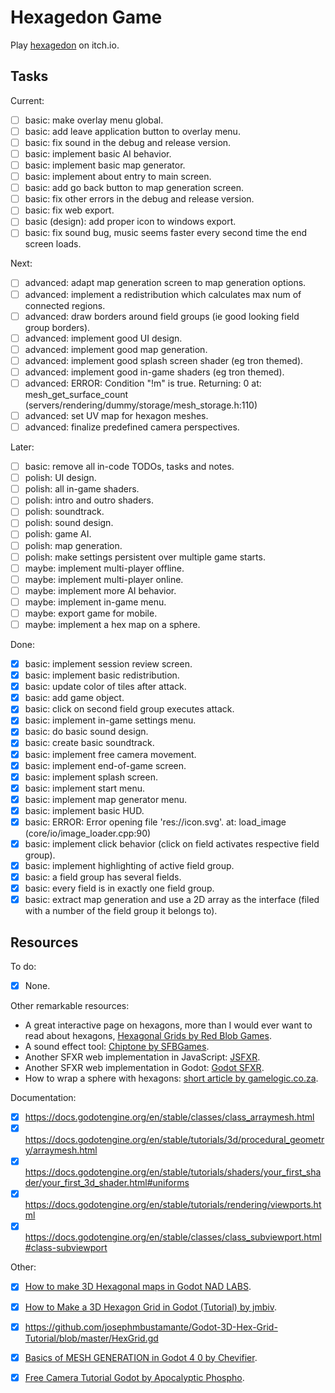 
# Hexagedon Game

Play [hexagedon](https://kraasch.itch.io/hexagedon) on itch.io.

## Tasks

Current:

 - [ ] basic: make overlay menu global.
 - [ ] basic: add leave application button to overlay menu.
 - [ ] basic: fix sound in the debug and release version.
 - [ ] basic: implement basic AI behavior.
 - [ ] basic: implement basic map generator.
 - [ ] basic: implement about entry to main screen.
 - [ ] basic: add go back button to map generation screen.
 - [ ] basic: fix other errors in the debug and release version.
 - [ ] basic: fix web export.
 - [ ] basic (design): add proper icon to windows export.
 - [ ] basic: fix sound bug, music seems faster every second time the end screen loads.

Next:

 - [ ] advanced: adapt map generation screen to map generation options.
 - [ ] advanced: implement a redistribution which calculates max num of connected regions.
 - [ ] advanced: draw borders around field groups (ie good looking field group borders).
 - [ ] advanced: implement good UI design.
 - [ ] advanced: implement good map generation.
 - [ ] advanced: implement good splash screen shader (eg tron themed).
 - [ ] advanced: implement good in-game shaders (eg tron themed).
 - [ ] advanced: ERROR: Condition "!m" is true. Returning: 0 at: mesh_get_surface_count (servers/rendering/dummy/storage/mesh_storage.h:110)
 - [ ] advanced: set UV map for hexagon meshes.
 - [ ] advanced: finalize predefined camera perspectives.

Later:

 - [ ] basic: remove all in-code TODOs, tasks and notes.
 - [ ] polish: UI design.
 - [ ] polish: all in-game shaders.
 - [ ] polish: intro and outro shaders.
 - [ ] polish: soundtrack.
 - [ ] polish: sound design.
 - [ ] polish: game AI.
 - [ ] polish: map generation.
 - [ ] polish: make settings persistent over multiple game starts.
 - [ ] maybe: implement multi-player offline.
 - [ ] maybe: implement multi-player online.
 - [ ] maybe: implement more AI behavior.
 - [ ] maybe: implement in-game menu.
 - [ ] maybe: export game for mobile.
 - [ ] maybe: implement a hex map on a sphere.

Done:

 - [X] basic: implement session review screen.
 - [X] basic: implement basic redistribution.
 - [X] basic: update color of tiles after attack.
 - [X] basic: add game object.
 - [X] basic: click on second field group executes attack.
 - [X] basic: implement in-game settings menu.
 - [X] basic: do basic sound design.
 - [X] basic: create basic soundtrack.
 - [X] basic: implement free camera movement.
 - [X] basic: implement end-of-game screen.
 - [X] basic: implement splash screen.
 - [X] basic: implement start menu.
 - [X] basic: implement map generator menu.
 - [X] basic: implement basic HUD.
 - [X] basic: ERROR: Error opening file 'res://icon.svg'. at: load_image (core/io/image_loader.cpp:90)
 - [X] basic: implement click behavior (click on field activates respective field group).
 - [X] basic: implement highlighting of active field group.
 - [X] basic: a field group has several fields.
 - [X] basic: every field is in exactly one field group.
 - [X] basic: extract map generation and use a 2D array as the interface (filed with a number of the field group it belongs to).

## Resources

To do:

 - [X] None.

Other remarkable resources:

 * A great interactive page on hexagons, more than I would ever want to read about hexagons, [Hexagonal Grids by Red Blob Games](https://www.redblobgames.com/grids/hexagons/).
 * A sound effect tool: [Chiptone by SFBGames](https://sfbgames.itch.io/chiptone).
 * Another SFXR web implementation in JavaScript: [JSFXR](https://sfxr.me/).
 * Another SFXR web implementation in Godot: [Godot SFXR](https://github.com/tomeyro/godot-sfxr).
 * How to wrap a sphere with hexagons: [short article by gamelogic.co.za](http://gamelogic.co.za/grids/features/examples-that-ship-with-grids/tiling-a-sphere-with-hexes/).

Documentation:

 - [X] https://docs.godotengine.org/en/stable/classes/class_arraymesh.html
 - [X] https://docs.godotengine.org/en/stable/tutorials/3d/procedural_geometry/arraymesh.html
 - [X] https://docs.godotengine.org/en/stable/tutorials/shaders/your_first_shader/your_first_3d_shader.html#uniforms
 - [X] https://docs.godotengine.org/en/stable/tutorials/rendering/viewports.html
 - [X] https://docs.godotengine.org/en/stable/classes/class_subviewport.html#class-subviewport

Other:

 - [X] [How to make 3D Hexagonal maps in Godot NAD LABS](https://www.youtube.com/watch?v=mTvaSnzGRyw).
 - [X] [How to Make a 3D Hexagon Grid in Godot (Tutorial) by jmbiv](https://www.youtube.com/watch?v=3Lt2TfP8WEw).
  - [X] https://github.com/josephmbustamante/Godot-3D-Hex-Grid-Tutorial/blob/master/HexGrid.gd
 - [X] [Basics of MESH GENERATION in Godot 4 0 by Chevifier](https://www.youtube.com/watch?v=8wy_dH9RLI4).
 - [X] [Free Camera Tutorial Godot by Apocalyptic Phospho](https://www.youtube.com/watch?v=QitqbSHEYas).

